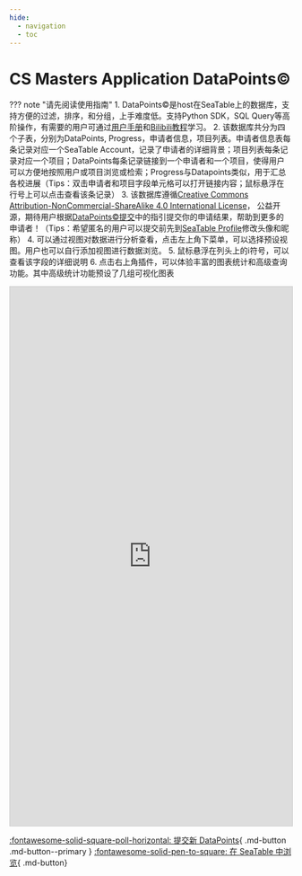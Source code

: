 ```yaml
---
hide:
  - navigation
  - toc
---
```


# CS Masters Application DataPoints&copy;

??? note "请先阅读使用指南"
       1. DataPoints&copy;是host在SeaTable上的数据库，支持方便的过滤，排序，和分组，上手难度低。支持Python SDK，SQL Query等高阶操作，有需要的用户可通过[用户手册](https://seatable.cn/help/)和[Bilibili教程](https://space.bilibili.com/1305719772?spm_id_from=333.337.search-card.all.click)学习。
       2. 该数据库共分为四个子表，分别为DataPoints, Progress，申请者信息，项目列表。申请者信息表每条记录对应一个SeaTable Account，记录了申请者的详细背景；项目列表每条记录对应一个项目；DataPoints每条记录链接到一个申请者和一个项目，使得用户可以方便地按照用户或项目浏览或检索；Progress与Datapoints类似，用于汇总各校进展（Tips：双击申请者和项目字段单元格可以打开链接内容；鼠标悬浮在行号上可以点击查看该条记录）
       3. 该数据库遵循[Creative Commons Attribution-NonCommercial-ShareAlike 4.0 International License](http://creativecommons.org/licenses/by-nc-sa/4.0/)， 公益开源，期待用户根据[DataPoints&copy;提交](submit.md)中的指引提交你的申请结果，帮助到更多的申请者！（Tips：希望匿名的用户可以提交前先到[SeaTable Profile](https://cloud.seatable.cn/profile/)修改头像和昵称）
       4. 可以通过视图对数据进行分析查看，点击左上角下菜单，可以选择预设视图。用户也可以自行添加视图进行数据浏览。
       5. 鼠标悬浮在列头上的i符号，可以查看该字段的详细说明
       6. 点击右上角插件，可以体验丰富的图表统计和高级查询功能。其中高级统计功能预设了几组可视化图表

<iframe className="dtable-embed" src="https://cloud.seatable.cn/dtable/external-links/ff48695db50e48358d5b/" frameBorder="0" width="100%" height="960" style="background: transparent; border: 1px solid #ccc;"></iframe>

[:fontawesome-solid-square-poll-horizontal: 提交新 DataPoints](submit.md){ .md-button .md-button--primary }    [:fontawesome-solid-pen-to-square: 在 SeaTable 中浏览](https://cloud.seatable.cn/dtable/external-links/ff48695db50e48358d5b/){ .md-button}
